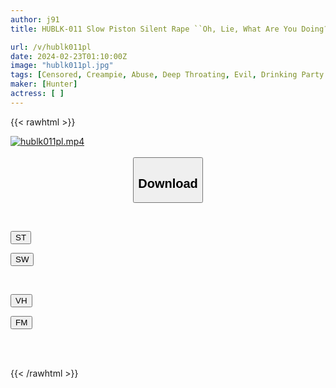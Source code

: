 ```yaml
---
author: j91
title: HUBLK-011 Slow Piston Silent Rape ``Oh, Lie, What Are You Doing?'' ``If You Find Out, You'll Be In Big Trouble, So Stay Quiet!'' I Fuck My Girlfriend's Best Friends One After Another While They're Sleeping 3

url: /v/hublk011pl
date: 2024-02-23T01:10:00Z
image: "hublk011pl.jpg"
tags: [Censored, Creampie, Abuse, Deep Throating, Evil, Drinking Party	]
maker: [Hunter]
actress: [ ]
---
```



{{< rawhtml >}}

<div class="video" data-videoid="kovd8A0ewVhOlvJ">
    <a href="javascript:;">
        <img src="/v/hublk011pl/hublk011pl.jpg" width="WIDTH" height="HEIGHT" alt="hublk011pl.mp4" loading="lazy">
    </a>
</div>

<script type="text/javascript" src="https://j91.asia/asset/on-demand-st.js"></script>

<br>
  <link rel="stylesheet" href="https://j91.asia/asset/bs5.css">
  
  <center>
  <button class="btn btn-primary" type="button" data-bs-toggle="collapse" data-bs-target=".multi-collapse" aria-expanded="false" aria-controls="multiCollapseExample1 multiCollapseExample2"><h2>Download</h2></button></center>
</p>
<div class="row">
  <div class="col">
    <div class="collapse multi-collapse" id="multiCollapseExample1">
      <div class="card card-body">
	      	      <br>
<div class="buttons">  
<p><a href="https://streamtape.to/v/kovd8A0ewVhOlvJ" target="_blank"><button class="btn-hover color-3"><i class="fa fa-download"></i> ST</button></a></p>
<p><a href="https://cdnwish.com/ad50uht4zcxz" target="_blank"><button class="btn-hover color-2"><i class="fa fa-download"></i> SW</button></a></p></div>
    </div>
  </div>
</div>
  <div class="col">
    <div class="collapse multi-collapse" id="multiCollapseExample2">
      <div class="card card-body">
	      <br>
<div class="buttons">
<p><a href="javascript:;"><button class="btn-hover color-9"><i class="fa fa-download"></i> VH</button></a></p>
<p><a href="javascript:;"><button class="btn-hover color-8"><i class="fa fa-download"></i> FM</button></a></p></div>
<br><br>
      </div>
    </div>
  </div>
</div>

{{< /rawhtml >}}